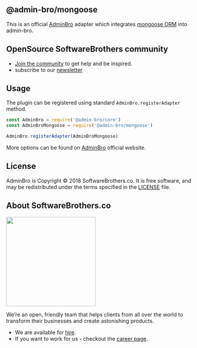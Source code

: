 ## @admin-bro/mongoose

This is an official [AdminBro](https://github.com/SoftwareBrothers/admin-bro) adapter which integrates [mongoose ORM](https://mongoosejs.com/) into admin-bro.

## OpenSource SoftwareBrothers community

- [Join the community](https://join.slack.com/t/adminbro/shared_invite/zt-czfb79t1-0U7pn_KCqd5Ts~lbJK0_RA) to get help and be inspired.
- subscribe to our [newsletter](https://www.getrevue.co/profile/adminbro)

## Usage

The plugin can be registered using standard `AdminBro.registerAdapter` method.

```javascript
const AdminBro = require('@admin-bro/core')
const AdminBroMongoose = require('@admin-bro/mongoose')

AdminBro.registerAdapter(AdminBroMongoose)
```

More options can be found on [AdminBro](https://github.com/SoftwareBrothers/admin-bro) official website.

## License

AdminBro is Copyright © 2018 SoftwareBrothers.co. It is free software, and may be redistributed under the terms specified in the [LICENSE](LICENSE) file.

## About SoftwareBrothers.co

<img src="https://softwarebrothers.co/assets/images/software-brothers-logo-full.svg" width=240>


We’re an open, friendly team that helps clients from all over the world to transform their businesses and create astonishing products.

* We are available for [hire](https://softwarebrothers.co/contact).
* If you want to work for us - checkout the [career page](https://softwarebrothers.co/career).
